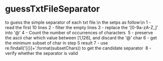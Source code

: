 # guessTxtFileSeparator
to guess the simple separator of each txt file.\n
the setps as follow:\n
  1 - read the first 10 lines
  2 - filter the empty lines
  3 - replace the '[0-9a-zA-Z\_]' into '@'
  4 - Count the number of occurrences of characters
  5 - preserve the ascii char which value between [1,126], and discard the '@' char
  6 - get the minimum subset of char in step 5 result
  7 - use re.findall('[{}]+'.format(subsetChars)) to get the candidate separator
  8 - verify whether the separator is valid 

